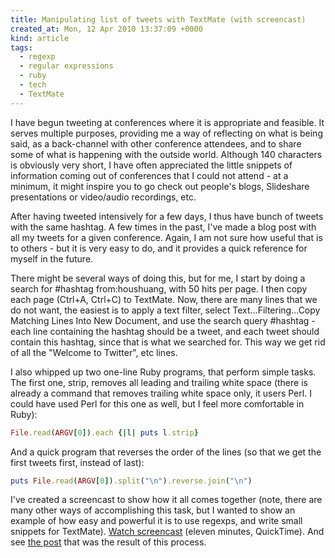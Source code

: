 ```yaml
---
title: Manipulating list of tweets with TextMate (with screencast)
created_at: Mon, 12 Apr 2010 13:37:09 +0000
kind: article
tags:
  - regexp
  - regular expressions
  - ruby
  - tech
  - TextMate
---
```


I have begun tweeting at conferences where it is appropriate and
feasible. It serves multiple purposes, providing me a way of reflecting
on what is being said, as a back-channel with other conference
attendees, and to share some of what is happening with the outside
world. Although 140 characters is obviously very short, I have often
appreciated the little snippets of information coming out of conferences
that I could not attend - at a minimum, it might inspire you to go check
out people's blogs, Slideshare presentations or video/audio recordings,
etc.

After having tweeted intensively for a few days, I thus have bunch of
tweets with the same hashtag. A few times in the past, I've made a blog
post with all my tweets for a given conference. Again, I am not sure how
useful that is to others - but it is very easy to do, and it provides a
quick reference for myself in the future.

There might be several ways of doing this, but for me, I start by doing
a search for \#hashtag from:houshuang, with 50 hits per page. I then
copy each page (Ctrl+A, Ctrl+C) to TextMate. Now, there are many lines
that we do not want, the easiest is to apply a text filter, select
Text...Filtering...Copy Matching Lines Into New Document, and use the
search query \#hashtag - each line containing the hashtag should be a
tweet, and each tweet should contain this hashtag, since that is what we
searched for. This way we get rid of all the "Welcome to Twitter", etc
lines.

I also whipped up two one-line Ruby programs, that perform simple tasks.
The first one, strip, removes all leading and trailing white space
(there is already a command that removes trailing white space only, it
users Perl. I could have used Perl for this one as well, but I feel more
comfortable in Ruby):

```ruby
File.read(ARGV[0]).each {|l| puts l.strip}
```

And a quick program that reverses the order of the lines (so that we get
the first tweets first, instead of last):

```ruby
puts File.read(ARGV[0]).split("\n").reverse.join("\n")
```

I've created a screencast to show how it all comes together (note, there
are many other ways of accomplishing this task, but I wanted to show an
example of how easy and powerful it is to use regexps, and write small
snippets for TextMate). [Watch
screencast](http://reganmian.net/files/Textmate-tweets.mov) (eleven
minutes, QuickTime). And see [the
post](http://reganmian.net/blog/2010/04/12/tweets-from-hewletts-oer-grantees-meeting-at-yale-2/)
that was the result of this process.